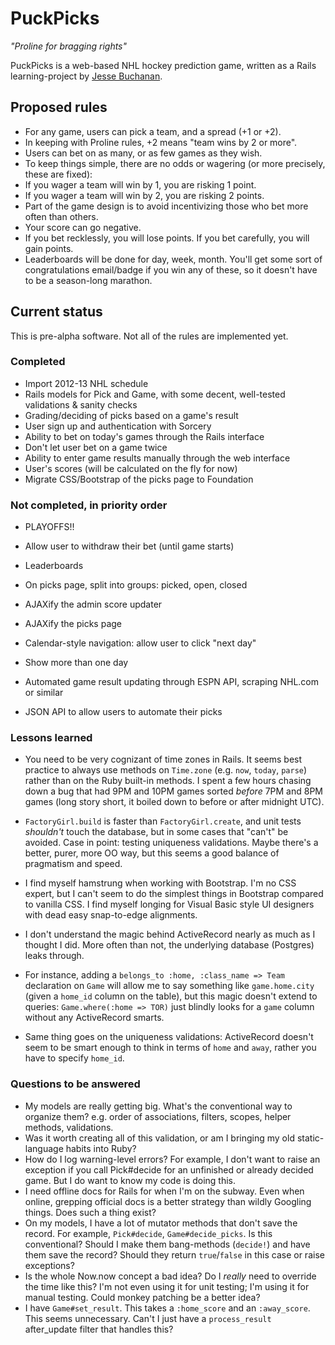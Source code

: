 # PuckPicks

*"Proline for bragging rights"*

PuckPicks is a web-based NHL hockey prediction game, written as a Rails learning-project by [Jesse Buchanan](http://jbinto.ca).

## Proposed rules

* For any game, users can pick a team, and a spread (+1 or +2). 
* In keeping with Proline rules, +2 means "team wins by 2 or more".
* Users can bet on as many, or as few games as they wish.
* To keep things simple, there are no odds or wagering (or more precisely, these are fixed):
 * If you wager a team will win by 1, you are risking 1 point. 
 * If you wager a team will win by 2, you are risking 2 points. 
* Part of the game design is to avoid incentivizing those who bet more often than others.
 * Your score can go negative. 
 * If you bet recklessly, you will lose points. If you bet carefully, you will gain points.
 * Leaderboards will be done for day, week, month. You'll get some sort of congratulations email/badge if you win any of these, so it doesn't have to be a season-long marathon.

## Current status

This is pre-alpha software. Not all of the rules are implemented yet.

### Completed

* Import 2012-13 NHL schedule
* Rails models for Pick and Game, with some decent, well-tested validations & sanity checks
* Grading/deciding of picks based on a game's result
* User sign up and authentication with Sorcery
* Ability to bet on today's games through the Rails interface
* Don't let user bet on a game twice
* Ability to enter game results manually through the web interface
* User's scores (will be calculated on the fly for now)
* Migrate CSS/Bootstrap of the picks page to Foundation

### Not completed, in priority order

* PLAYOFFS!!
* Allow user to withdraw their bet (until game starts)
* Leaderboards

* On picks page, split into groups: picked, open, closed

* AJAXify the admin score updater
* AJAXify the picks page
* Calendar-style navigation: allow user to click "next day"
* Show more than one day
* Automated game result updating through ESPN API, scraping NHL.com or similar
* JSON API to allow users to automate their picks

### Lessons learned

* You need to be very cognizant of time zones in Rails. It seems best practice to always use methods on `Time.zone` (e.g. `now`, `today`, `parse`) rather than on the Ruby built-in methods. I spent a few hours chasing down a bug that had 9PM and 10PM games sorted *before* 7PM and 8PM games (long story short, it boiled down to before or after midnight UTC).

* `FactoryGirl.build` is faster than `FactoryGirl.create`, and unit tests *shouldn't* touch the database, but in some cases that "can't" be avoided. Case in point: testing uniqueness validations. Maybe there's a better, purer, more OO way, but this seems a good balance of pragmatism and speed.

* I find myself hamstrung when working with Bootstrap. I'm no CSS expert, but I can't seem to do the simplest things in Bootstrap compared to vanilla CSS. I find myself longing for Visual Basic style UI designers with dead easy snap-to-edge alignments. 

* I don't understand the magic behind ActiveRecord nearly as much as I thought I did. More often than not, the underlying database (Postgres) leaks through. 
 * For instance, adding a `belongs_to :home, :class_name => Team` declaration on `Game` will allow me to say something like `game.home.city` (given a `home_id` column on the table), but this magic doesn't extend to queries: `Game.where(:home => TOR)` just blindly looks for a `game` column without any ActiveRecord smarts.
 * Same thing goes on the uniqueness validations: ActiveRecord doesn't seem to be smart enough to think in terms of `home` and `away`, rather you have to specify `home_id`.


### Questions to be answered

* My models are really getting big. What's the conventional way to organize them? e.g. order of associations, filters, scopes, helper methods, validations.
* Was it worth creating all of this validation, or am I bringing my old static-language habits into Ruby?
* How do I log warning-level errors? For example, I don't want to raise an exception if you call Pick#decide for an unfinished or already decided game. But I do want to know my code is doing this.
* I need offline docs for Rails for when I'm on the subway. Even when online, grepping official docs is a better strategy than wildly Googling things. Does such a thing exist?
* On my models, I have a lot of mutator methods that don't save the record. For example, `Pick#decide`, `Game#decide_picks`. Is this conventional? Should I make them bang-methods (`decide!`) and have them save the record? Should they return `true`/`false` in this case or raise exceptions?
* Is the whole Now.now concept a bad idea? Do I *really* need to override the time like this? I'm not even using it for unit testing; I'm using it for manual testing. Could monkey patching be a better idea?
* I have `Game#set_result`. This takes a `:home_score` and an `:away_score`. This seems unnecessary. Can't I just have a `process_result` after_update filter that handles this?
